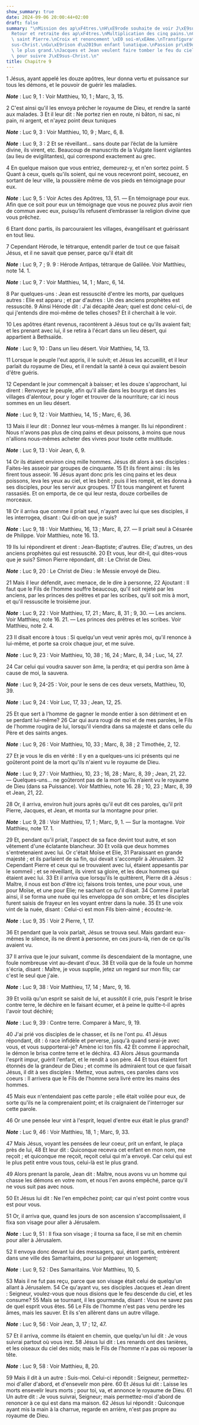 ```yaml
---
show_summary: true
date: 2024-09-06 20:00:44+02:00
draft: false
summary: "\nMission des ap\xF4tres.\nH\xE9rode souhaite de voir J\xE9sus-Christ.\n\
  Retour et retraite des ap\xF4tres.\nMultiplication des cinq pains.\nConfession de\
  \ saint Pierre.\nCroix et renoncement \xE0 soi-m\xEAme.\nTransfiguration de J\xE9\
  sus-Christ.\nGu\xE9rison d\u2019un enfant lunatique.\nPassion pr\xE9dite.\nQui sera\
  \ le plus grand.\nJacques et Jean veulent faire tomber le feu du ciel.\nDispositions\
  \ pour suivre J\xE9sus-Christ.\n"
title: Chapitre 9
---
```





1 Jésus, ayant appelé les douze apôtres, leur donna vertu et puissance sur tous les démons, et le pouvoir de guérir les maladies.

***Note*** :  Luc 9, 1 : Voir Matthieu, 10, 1 ; Marc, 3, 15.

2 C'est ainsi qu'il les envoya prêcher le royaume de Dieu, et rendre la santé aux malades. 3 Et il leur dit : Ne portez rien en route, ni bâton, ni sac, ni pain, ni argent, et n'ayez point deux tuniques

***Note*** :  Luc 9, 3 : Voir Matthieu, 10, 9 ; Marc, 6, 8.

***Note*** :  Luc 9, 3 : 2 Et se réveillant… sans doute par l’éclat de la lumière divine, ils virent, etc. Beaucoup de manuscrits de la Vulgate lisent vigilantes (au lieu de evigilitantes), qui correspond exactement au grec.

4 En quelque maison que vous entriez, demeurez-y, et n'en sortez point. 5 Quant à ceux, quels qu'ils soient, qui ne vous recevront point, secouez, en sortant de leur ville, la poussière même de vos pieds en témoignage pour eux.

***Note*** :  Luc 9, 5 : Voir Actes des Apôtres, 13, 51. ― En témoignage pour eux. Afin que ce soit pour eux un témoignage que vous ne pouvez plus avoir rien de commun avec eux, puisqu’ils refusent d’embrasser la religion divine que vous prêchez.


6 Etant donc partis, ils parcouraient les villages, évangélisant et guérissant en tout lieu.


7 Cependant Hérode, le tétrarque, entendit parler de tout ce que faisait Jésus, et il ne savait que penser, parce qu'il était dit

***Note*** :  Luc 9, 7 ; 9. 9 : Hérode Antipas, tétrarque de Galilée. Voir Matthieu, note 14. 1.

***Note*** :  Luc 9, 7 : Voir Matthieu, 14, 1 ; Marc, 6, 14.

8 Par quelques-uns : Jean est ressuscité d'entre les morts, par quelques autres : Elie est apparu ; et par d'autres : Un des anciens prophètes est ressuscité. 9 Ainsi Hérode dit : J'ai décapité Jean; quel est donc celui-ci, de qui j'entends dire moi-même de telles choses? Et il cherchait à le voir.


10 Les apôtres étant revenus, racontèrent à Jésus tout ce qu'ils avaient fait; et les prenant avec lui, il se retira à l'écart dans un lieu désert, qui appartient à Bethsaïde.

***Note*** :  Luc 9, 10 : Dans un lieu désert. Voir Matthieu, 14, 13.

11 Lorsque le peuple l'eut appris, il le suivit; et Jésus les accueillit, et il leur parlait du royaume de Dieu, et il rendait la santé à ceux qui avaient besoin d'être guéris.


12 Cependant le jour commençait à baisser; et les douze s'approchant, lui dirent : Renvoyez le peuple, afin qu'il aille dans les bourgs et dans les villages d'alentour, pour y loger et trouver de la nourriture; car ici nous sommes en un lieu désert.

***Note*** :  Luc 9, 12 : Voir Matthieu, 14, 15 ; Marc, 6, 36.

13 Mais il leur dit : Donnez leur vous-mêmes à manger. Ils lui répondirent : Nous n'avons pas plus de cinq pains et deux poissons, à moins que nous n'allions nous-mêmes acheter des vivres pour toute cette multitude.

***Note*** :  Luc 9, 13 : Voir Jean, 6, 9.

14 Or ils étaient environ cinq mille hommes. Jésus dit alors à ses disciples : Faites-les asseoir par groupes de cinquante. 15 Et ils firent ainsi : ils les firent tous asseoir. 16 Jésus ayant donc pris les cinq pains et les deux poissons, leva les yeux au ciel, et les bénit ; puis il les rompit, et les donna à ses disciples, pour les servir aux groupes. 17 Et tous mangèrent et furent rassasiés. Et on emporta, de ce qui leur resta, douze corbeilles de morceaux.


18 Or il arriva que comme il priait seul, n'ayant avec lui que ses disciples, il les interrogea, disant : Qui dit-on que je suis?

***Note*** :  Luc 9, 18 : Voir Matthieu, 16, 13 ; Marc, 8, 27. ― Il priait seul à Césarée de Philippe. Voir Matthieu, note 16. 13.

19 Ils lui répondirent et dirent : Jean-Baptiste; d'autres. Elie; d'autres, un des anciens prophètes qui est ressuscité. 20 Et vous, leur dit-il, qui dites-vous que je suis? Simon Pierre répondant, dit : Le Christ de Dieu.

***Note*** :  Luc 9, 20 : Le Christ de Dieu : le Messie envoyé de Dieu.

21 Mais il leur défendit, avec menace, de le dire à personne, 22 Ajoutant : Il faut que le Fils de l'homme souffre beaucoup, qu'il soit rejeté par les anciens, par les princes des prêtres et par les scribes, qu'il soit mis à mort, et qu'il ressuscite le troisième jour.

***Note*** :  Luc 9, 22 : Voir Matthieu, 17, 21 ; Marc, 8, 31 ; 9, 30. ― Les anciens. Voir Matthieu, note 16. 21. ― Les princes des prêtres et les scribes. Voir Matthieu, note 2. 4.


23 Il disait encore à tous : Si quelqu'un veut venir après moi, qu'il renonce à lui-même, et porte sa croix chaque jour, et me suive.

***Note*** :  Luc 9, 23 : Voir Matthieu, 10, 38 ; 16, 24 ; Marc, 8, 34 ; Luc, 14, 27.

24 Car celui qui voudra sauver son âme, la perdra; et qui perdra son âme à cause de moi, la sauvera.

***Note*** :  Luc 9, 24-25 : Voir, pour le sens de ces deux versets, Matthieu, 10, 39.

***Note*** :  Luc 9, 24 : Voir Luc, 17, 33 ; Jean, 12, 25.

25 Et que sert à l'homme de gagner le monde entier à son détriment et en se perdant lui-même? 26 Car qui aura rougi de moi et de mes paroles, le Fils de l'homme rougira de lui, lorsqu'il viendra dans sa majesté et dans celle du Père et des saints anges.

***Note*** :  Luc 9, 26 : Voir Matthieu, 10, 33 ; Marc, 8, 38 ; 2 Timothée, 2, 12.

27 Et je vous le dis en vérité : Il y en a quelques-uns ici présents qui ne goûteront point de la mort qu'ils n'aient vu le royaume de Dieu.

***Note*** :  Luc 9, 27 : Voir Matthieu, 10, 23 ; 16, 28 ; Marc, 8, 39 ; Jean, 21, 22. ― Quelques-uns… ne goûteront pas de la mort qu’ils n’aient vu le royaume de Dieu (dans sa Puissance). Voir Matthieu, note 16. 28 ; 10, 23 ; Marc, 8, 39 et Jean, 21, 22.


28 Or, il arriva, environ huit jours après qu'il eut dit ces paroles, qu'il prit Pierre, Jacques, et Jean, et monta sur la montagne pour prier.

***Note*** :  Luc 9, 28 : Voir Matthieu, 17, 1 ; Marc, 9, 1. ― Sur la montagne. Voir Matthieu, note 17. 1.

29 Et, pendant qu'il priait, l'aspect de sa face devint tout autre, et son vêtement d'une éclatante blancheur. 30 Et voilà que deux hommes s'entretenaient avec lui. Or c'était Moïse et Elie, 31 Paraissant en grande majesté ; et ils parlaient de sa fin, qui devait s'accomplir à Jérusalem. 32 Cependant Pierre et ceux qui se trouvaient avec lui, étaient appesantis par le sommeil ; et se réveillant, ils virent sa gloire, et les deux hommes qui étaient avec lui. 33 Et il arriva que lorsqu'ils le quittèrent, Pierre dit à Jésus : Maître, il nous est bon d'être ici; faisons trois tentes, une pour vous, une pour Moïse, et une pour Elie; ne sachant ce qu'il disait. 34 Comme il parlait ainsi, il se forma une nuée qui les enveloppa de son ombre; et les disciples furent saisis de frayeur en les voyant entrer dans la nuée. 35 Et une voix vint de la nuée, disant : Celui-ci est mon Fils bien-aimé ; écoutez-le.

***Note*** :  Luc 9, 35 : Voir 2 Pierre, 1, 17.

36 Et pendant que la voix parlait, Jésus se trouva seul. Mais gardant eux-mêmes le silence, ils ne dirent à personne, en ces jours-là, rien de ce qu'ils avaient vu.


37 Il arriva que le jour suivant, comme ils descendaient de la montagne, une foule nombreuse vint au-devant d'eux. 38 Et voilà que de la foule un homme s'écria, disant : Maître, je vous supplie, jetez un regard sur mon fils; car c'est le seul que j'aie.

***Note*** :  Luc 9, 38 : Voir Matthieu, 17, 14 ; Marc, 9, 16.

39 Et voilà qu'un esprit se saisit de lui, et aussitôt il crie, puis l'esprit le brise contre terre, le déchire en le faisant écumer, et à peine le quitte-t-il après l'avoir tout déchiré;

***Note*** :  Luc 9, 39 : Contre terre. Comparer à Marc, 9, 19.

40 J'ai prié vos disciples de le chasser, et ils ne l'ont pu. 41 Jésus répondant, dit : ô race infidèle et perverse, jusqu'à quand serai-je avec vous, et vous supporterai-je? Amène ici ton fils. 42 Et comme il approchait, le démon le brisa contre terre et le déchira. 43 Alors Jésus gourmanda l'esprit impur, guérit l'enfant, et le rendit à son père. 44 Et tous étaient fort étonnés de la grandeur de Dieu ; et comme ils admiraient tout ce que faisait Jésus, il dit à ses disciples : Mettez, vous autres, ces paroles dans vos coeurs : Il arrivera que le Fils de l'homme sera livré entre les mains des hommes.


45 Mais eux n'entendaient pas cette parole ; elle était voilée pour eux, de sorte qu'ils ne la comprenaient point; et ils craignaient de l'interroger sur cette parole.


46 Or une pensée leur vint à l'esprit, lequel d'entre eux était le plus grand?

***Note*** :  Luc 9, 46 : Voir Matthieu, 18, 1 ; Marc, 9, 33.

47 Mais Jésus, voyant les pensées de leur coeur, prit un enfant, le plaça près de lui, 48 Et leur dit : Quiconque recevra cet enfant en mon nom, me reçoit ; et quiconque me reçoit, reçoit celui qui m'a envoyé. Car celui qui est le plus petit entre vous tous, celui-là est le plus grand.


49 Alors prenant la parole, Jean dit : Maître, nous avons vu un homme qui chasse les démons en votre nom, et nous l'en avons empêché, parce qu'il ne vous suit pas avec nous.


50 Et Jésus lui dit : Ne l'en empêchez point; car qui n'est point contre vous est pour vous.


51 Or, il arriva que, quand les jours de son ascension s'accomplissaient, il fixa son visage pour aller à Jérusalem.

***Note*** :  Luc 9, 51 : Il fixa son visage ; il tourna sa face, il se mit en chemin pour aller à Jérusalem.

52 Il envoya donc devant lui des messagers, qui, étant partis, entrèrent dans une ville des Samaritains, pour lui préparer un logement;

***Note*** :  Luc 9, 52 : Des Samaritains. Voir Matthieu, 10, 5.

53 Mais il ne fut pas reçu, parce que son visage était celui de quelqu'un allant à Jérusalem. 54 Ce qu'ayant vu, ses disciples Jacques et Jean dirent : Seigneur, voulez-vous que nous disions que le feu descende du ciel, et les consume? 55 Mais se tournant, il les gourmanda, disant : Vous ne savez pas de quel esprit vous êtes. 56 Le Fils de l'homme n'est pas venu perdre les âmes, mais les sauver. Et ils s'en allèrent dans un autre village.

***Note*** :  Luc 9, 56 : Voir Jean, 3, 17 ; 12, 47.


57 Et il arriva, comme ils étaient en chemin, que quelqu'un lui dit : Je vous suivrai partout où vous irez. 58 Jésus lui dit : Les renards ont des tanières, et les oiseaux du ciel des nids; mais le Fils de l'homme n'a pas où reposer la tête.

***Note*** :  Luc 9, 58 : Voir Matthieu, 8, 20.

59 Mais il dit à un autre : Suis-moi. Celui-ci répondit : Seigneur, permettez-moi d'aller d'abord, et d'ensevelir mon père. 60 Et Jésus lui dit : Laisse les morts ensevelir leurs morts ; pour toi, va, et annonce le royaume de Dieu. 61 Un autre dit : Je vous suivrai, Seigneur; mais permettez-moi d'abord de renoncer à ce qui est dans ma maison. 62 Jésus lui répondit : Quiconque ayant mis la main à la charrue, regarde en arrière, n'est pas propre au royaume de Dieu.

